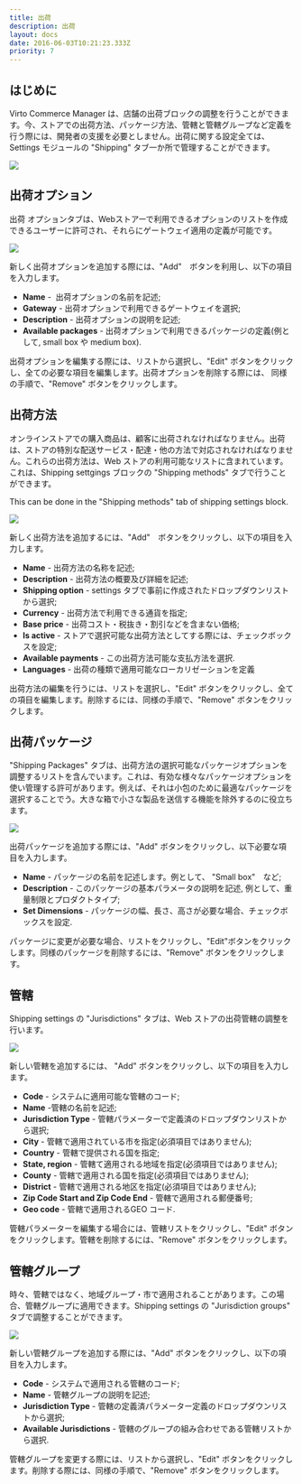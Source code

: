 ```yaml
---
title: 出荷
description: 出荷
layout: docs
date: 2016-06-03T10:21:23.333Z
priority: 7
---
```

## はじめに

Virto Commerce Manager は、店舗の出荷ブロックの調整を行うことができます。今、ストアでの出荷方法、パッケージ方法、管轄と管轄グループなど定義を行う際には、開発者の支援を必要としません。出荷に関する設定全ては、Settings モジュールの "Shipping" タブ一か所で管理することができます。

![](../../../../assets/images/docs/shipping-tab.PNG)

## 出荷オプション

出荷 オプションタブは、Webストアーで利用できるオプションのリストを作成できるユーザーに許可され、それらにゲートウェイ適用の定義が可能です。

![](../../../../assets/images/docs/shipping-options.PNG)

新しく出荷オプションを追加する際には、"Add"　ボタンを利用し、以下の項目を入力します。

* **Name** -  出荷オプションの名前を記述;
* **Gateway** - 出荷オプションで利用できるゲートウェイを選択;
* **Description** - 出荷オプションの説明を記述;
* **Available packages** - 出荷オプションで利用できるパッケージの定義(例として, small box や medium box).

出荷オプションを編集する際には、リストから選択し、"Edit" ボタンをクリックし、全ての必要な項目を編集します。出荷オプションを削除する際には、 同様の手順で、"Remove" ボタンをクリックします。

## 出荷方法

オンラインストアでの購入商品は、顧客に出荷されなければなりません。出荷は、ストアの特別な配送サービス・配達・他の方法で対応されなければなりません。これらの出荷方法は、Web ストアの利用可能なリストに含まれています。これは、Shipping settgings ブロックの "Shipping methods" タブで行うことができます。

This can be done in the "Shipping methods" tab of shipping settings block.

![](../../../../assets/images/docs/shipping-methods.PNG)

新しく出荷方法を追加するには、"Add"　ボタンをクリックし、以下の項目を入力します。

* **Name** - 出荷方法の名称を記述;
* **Description** - 出荷方法の概要及び詳細を記述;
* **Shipping option** - settings タブで事前に作成されたドロップダウンリストから選択;
* **Currency** - 出荷方法で利用できる通貨を指定;
* **Base price** - 出荷コスト・税抜き・割引などを含まない価格;
* **Is active** - ストアで選択可能な出荷方法としてする際には、チェックボックスを設定;
* **Available payments** - この出荷方法可能な支払方法を選択.
* **Languages** - 出荷の種類で適用可能なローカリゼーションを定義

出荷方法の編集を行うには、リストを選択し、"Edit" ボタンをクリックし、全ての項目を編集します。削除するには、同様の手順で、"Remove" ボタンをクリックします。

## 出荷パッケージ

"Shipping Packages" タブは、出荷方法の選択可能なパッケージオプションを調整するリストを含んでいます。これは、有効な様々なパッケージオプションを使い管理する許可があります。例えば、それは小包のために最適なパッケージを選択することでう。大きな箱で小さな製品を送信する機能を除外するのに役立ちます。

![](../../../../assets/images/docs/shipping-packages.PNG)

出荷パッケージを追加する際には、"Add" ボタンをクリックし、以下必要な項目を入力します。

* **Name** - パッケージの名前を記述します。例として、 "Small box"　など;
* **Description** - このパッケージの基本パラメータの説明を記述, 例として、重量制限とプロダクトタイプ;
* **Set Dimensions** - パッケージの幅、長さ、高さが必要な場合、チェックボックスを設定.

パッケージに変更が必要な場合、リストをクリックし、"Edit"ボタンをクリックします。同様のパッケージを削除するには、"Remove" ボタンをクリックします。

## 管轄

Shipping settings の "Jurisdictions" タブは、Web ストアの出荷管轄の調整を行います。

![](../../../../assets/images/docs/jurisdictions.PNG)

新しい管轄を追加するには、 "Add" ボタンをクリックし、以下の項目を入力します。

* **Code** - システムに適用可能な管轄のコード;
* **Name** -管轄の名前を記述;
* **Jurisdiction Type** - 管轄パラメーターで定義済のドロップダウンリストから選択;
* **City** - 管轄で適用されている市を指定(必須項目ではありません);
* **Country** - 管轄で提供される国を指定;
* **State, region** - 管轄て適用される地域を指定(必須項目ではありません);
* **County** - 管轄で適用される国を指定(必須項目ではありません);
* **District** - 管轄で適用される地区を指定(必須項目ではありません);
* **Zip Code Start and Zip Code End** - 管轄で適用される郵便番号;
* **Geo code** - 管轄で適用されるGEO コード.

管轄パラメーターを編集する場合には、管轄リストをクリックし、"Edit" ボタンをクリックします。管轄を削除するには、"Remove" ボタンをクリックします。

## 管轄グループ

時々、管轄ではなく、地域グループ・市で適用されることがあります。この場合、管轄グループに適用できます。Shipping settings の "Jurisdiction groups"　タブで調整することができます。

![](../../../../assets/images/docs/jurisdiction-groups.PNG)

新しい管轄グループを追加する際には、"Add" ボタンをクリックし、以下の項目を入力します。

* **Code** - システムで適用される管轄のコード;
* **Name** - 管轄グループの説明を記述;
* **Jurisdiction Type** - 管轄の定義済パラメーター定義のドロップダウンリストから選択;
* **Available Jurisdictions** - 管轄のグループの組み合わせである管轄リストから選択.

管轄グループを変更する際には、リストから選択し、"Edit" ボタンをクリックします。削除する際には、同様の手順で、"Remove" ボタンをクリックします。
